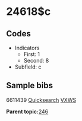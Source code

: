 # 24618$c

## Codes

-   Indicators
    -   First: 1
    -   Second: 8
-   Subfield: c

## Sample bibs

6611439 [Quicksearch](https://search.library.yale.edu/catalog/6611439) [VXWS](http://prodorbis.library.yale.edu:7014/vxws/GetHoldingsService?bibId=6611439)

**Parent topic:**[246](../../tags/246/246.md)

